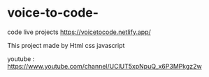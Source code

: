 # voice-to-code-

code live projects 
https://voicetocode.netlify.app/


This project made by Html css javascript







youtube : https://www.youtube.com/channel/UClUT5xpNpuQ_x6P3MPkgz2w


